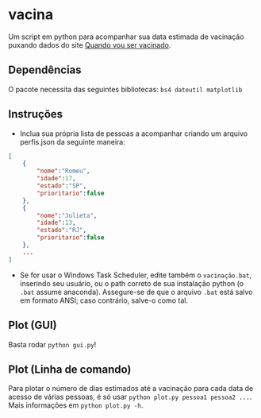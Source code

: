 # vacina
Um script em python para acompanhar sua data estimada de vacinação puxando dados do site [Quando vou ser vacinado](https://quandovouservacinado.com/).

## Dependências
O pacote necessita das seguintes bibliotecas: `bs4 dateutil matplotlib`

## Instruções

- Inclua sua própria lista de pessoas a acompanhar criando um arquivo perfis.json da seguinte maneira:
```json
[
    {
        "nome":"Romeu",
        "idade":17,
        "estado":"SP",
        "prioritario":false
    },
    {
        "nome":"Julieta",
        "idade":13,
        "estado":"RJ",
        "prioritario":false
    },
    ...
]
```
- Se for usar o Windows Task Scheduler, edite também o `vacinação.bat`, inserindo seu usuário, ou o path correto de sua instalação python (o `.bat` assume anaconda). Assegure-se de que o arquivo `.bat` está salvo em formato ANSI; caso contrário, salve-o como tal.

## Plot (GUI)

Basta rodar `python gui.py`!

## Plot (Linha de comando)

Para plotar o número de dias estimados até a vacinação para cada data de acesso de várias pessoas, é só usar `python plot.py pessoa1 pessoa2 ...`. Mais informações em `python plot.py -h`.
